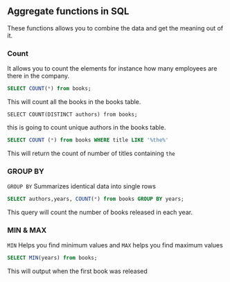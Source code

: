 ## Aggregate functions in SQL

These functions allows you to combine the data and get the meaning out of it.

### Count

It allows you to count the elements for instance how many employees are there in the company.

```sql
SELECT COUNT(*) from books;
```
This will count all the books in the books table.

```
SELECT COUNT(DISTINCT authors) from books;
```   

this is going to count unique authors in the books table.

```sql
SELECT COUNT (*) from books WHERE title LIKE '%the%'
```
This will return the count of number of titles containing `the`


### GROUP BY

`GROUP BY` Summarizes identical data into single rows


```sql
SELECT authors,years, COUNT(*) from books GROUP BY years;
```

This query will count the number of books released in each year.


### MIN & MAX

`MIN` Helps you find minimum values and `MAX` helps you find maximum values

```sql
SELECT MIN(years) from books;
```

This will output when the first book was released
